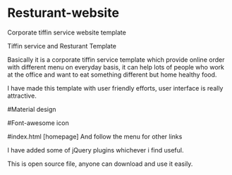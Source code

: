 # Resturant-website
Corporate tiffin service website template

Tiffin service and Resturant Template

Basically it is a corporate tiffin service template which provide online order with different menu on everyday basis, it can help lots of people who work at the office and want to eat something different but home healthy food.

I have made this template with user friendly efforts, user interface is really attractive.

#Material design

#Font-awesome icon

#index.html [homepage]
And follow the menu for other links

I have added some of jQuery plugins whichever i find useful.

This is open source file, anyone can download and use it easily.

